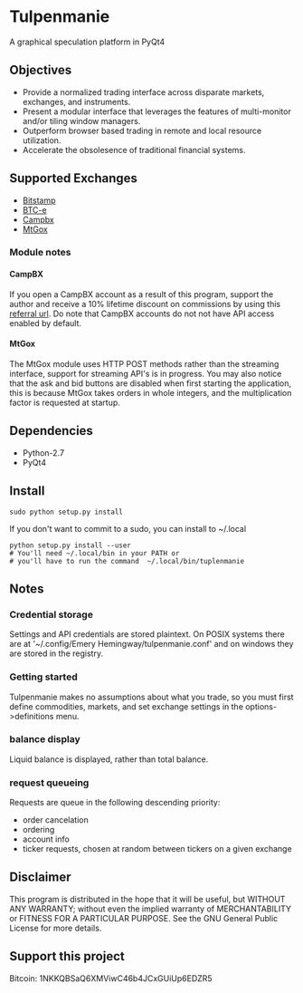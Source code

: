 # Tulpenmanie
A graphical speculation platform in PyQt4

## Objectives
 - Provide a normalized trading interface across disparate markets, exchanges, 
   and instruments.
 - Present a modular interface that leverages the features of multi-monitor 
   and/or tiling window managers.
 - Outperform browser based trading in remote and local resource utilization.
 - Accelerate the obsolesence of traditional financial systems.

## Supported Exchanges
 - [Bitstamp](https://www.bitstamp.net/)
 - [BTC-e](https://btc-e.com/)
 - [Campbx](https://campbx.com/)
 - [MtGox](https://mtgox.com/)

### Module notes
#### CampBX
If you open a CampBX account as a result of this program, support the 
author and receive a 10% lifetime discount on commissions by using 
this [referral url](https://campbx.com/register.php?r=P3hAnksjDmY).
Do note that CampBX accounts do not not have API access enabled by default.

#### MtGox
The MtGox module uses HTTP POST methods rather than the streaming interface,
support for streaming API's is in progress. You may also notice that the ask 
and bid buttons are disabled when first starting the application, this is 
because MtGox takes orders in whole integers, and the multiplication factor is
requested at startup.

## Dependencies
 - Python-2.7
 - PyQt4

## Install
    sudo python setup.py install

If you don't want to commit to a sudo, you can install to ~/.local

    python setup.py install --user
    # You'll need ~/.local/bin in your PATH or 
    # you'll have to run the command  ~/.local/bin/tuplenmanie

## Notes
### Credential storage
Settings and API credentials are stored plaintext. On POSIX systems there are at
'~/.config/Emery Hemingway/tulpenmanie.conf' and on windows they are stored in 
the registry.

### Getting started
Tulpenmanie makes no assumptions about what you trade, so you must first define
commodities, markets, and set exchange settings in the options->definitions
menu.
### balance display
Liquid balance is displayed, rather than total balance.
### request queueing
Requests are queue in the following descending priority:
 - order cancelation
 - ordering
 - account info
 - ticker requests, chosen at random between tickers on a given exchange

## Disclaimer
This program is distributed in the hope that it will be useful,
but WITHOUT ANY WARRANTY; without even the implied warranty of
MERCHANTABILITY or FITNESS FOR A PARTICULAR PURPOSE.  See the
GNU General Public License for more details.

## Support this project
Bitcoin: 1NKKQBSaQ6XMViwC46b4JCxGUiUp6EDZR5
